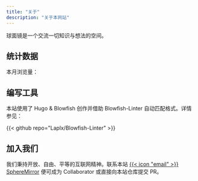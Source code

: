 ```yaml
---
title: "关于"
description: "关于本网站"
---
```


球面镜是一个交流一切知识与想法的空间。

## 统计数据

本月浏览量：

## 编写工具

本站使用了 Hugo & Blowfish 创作并借助 Blowfish-Linter 自动匹配格式。详情参见：

{{< github repo="Laplx/Blowfish-Linter" >}}

## 加入我们

我们秉持开放、自由、平等的互联网精神。联系本站 [{{< icon "email" >}} SphereMirror](mailto:spheremirror@outlook.com) 便可成为 Collaborator 或直接向本站仓库提交 PR。
